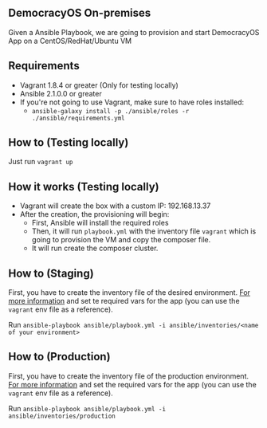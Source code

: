 ## DemocracyOS On-premises

Given a Ansible Playbook, we are going to provision and start DemocracyOS App on a CentOS/RedHat/Ubuntu VM

## Requirements

- Vagrant 1.8.4 or greater (Only for testing locally)
- Ansible 2.1.0.0 or greater
- If you're not going to use Vagrant, make sure to have roles installed:
	* `ansible-galaxy install -p ./ansible/roles -r ./ansible/requirements.yml`

## How to (Testing locally)

Just run `vagrant up`

## How it works (Testing locally)

- Vagrant will create the box with a custom IP: 192.168.13.37
- After the creation, the provisioning will begin:
	- First, Ansible will install the required roles
	- Then, it will run `playbook.yml` with the inventory file `vagrant` which is going to provision the VM and copy the composer file.
	- It will run create the composer cluster.

## How to (Staging)

First, you have to create the inventory file of the desired environment. [For more information](http://docs.ansible.com/ansible/intro_inventory.html) and set te required vars for the app (you can use the `vagrant` env file as a reference).

Run `ansible-playbook ansible/playbook.yml -i ansible/inventories/<name of your environment>`

## How to (Production)

First, you have to create the inventory file of the production environment. [For more information](http://docs.ansible.com/ansible/intro_inventory.html) and set the required vars for the app (you can use the `vagrant` env file as a reference).

Run `ansible-playbook ansible/playbook.yml -i ansible/inventories/production`
